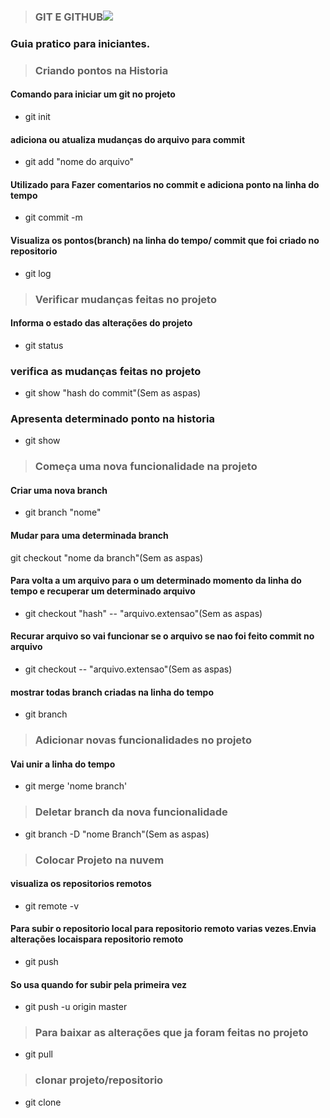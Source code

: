 > ### GIT E GITHUB![](https://pipz.com/static/images/blog/eddie.png)

### Guia pratico para iniciantes.
> ### Criando pontos na Historia
#### Comando para iniciar um git no projeto
* git init

#### adiciona ou atualiza mudanças do arquivo para commit
* git add "nome do arquivo"

#### Utilizado para Fazer comentarios no commit e adiciona ponto na linha do tempo
 * git commit -m

 #### Visualiza os pontos(branch) na linha do tempo/ commit que foi criado no repositorio
 * git log

 > ### Verificar mudanças feitas no projeto

#### Informa  o estado das alterações do projeto
* git status

### verifica as mudanças feitas no projeto
* git show "hash do commit"(Sem as aspas)

### Apresenta determinado ponto na historia
* git show

> ### Começa uma nova funcionalidade na projeto

#### Criar uma nova branch
* git branch "nome"

#### Mudar para uma determinada branch
 git checkout "nome da branch"(Sem as aspas)
#### Para volta a um arquivo para o um determinado momento da linha do tempo e recuperar um determinado arquivo
* git checkout "hash" -- "arquivo.extensao"(Sem as aspas)
#### Recurar arquivo  so vai funcionar se o arquivo se nao foi feito commit no arquivo
- git checkout -- "arquivo.extensao"(Sem as aspas)

#### mostrar todas branch criadas na linha do tempo
- git branch
> ### Adicionar novas funcionalidades no projeto

#### Vai unir a linha do tempo
- git merge 'nome branch'

> ### Deletar branch da nova funcionalidade
- git branch -D "nome Branch"(Sem as aspas)

> ### Colocar Projeto na nuvem
#### visualiza os repositorios remotos
- git remote -v
#### Para subir o repositorio local para repositorio remoto varias vezes.Envia alterações locaispara repositorio remoto
- git push
 #### So usa quando for subir pela primeira vez
- git push -u origin master 

> ### __Para baixar as alterações que ja foram feitas no projeto__
- git pull
> ### clonar **projeto/repositorio**
- git clone


